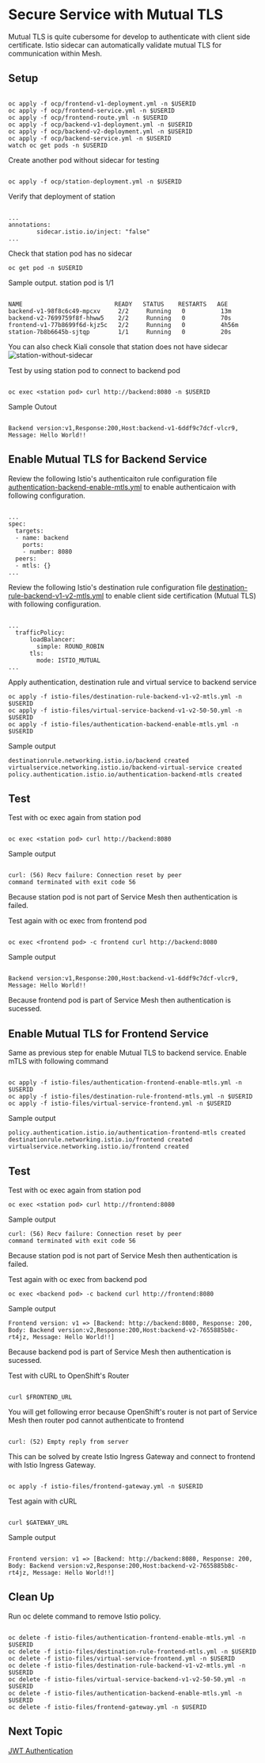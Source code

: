 # Secure Service with Mutual TLS

Mutual TLS is quite cubersome for develop to authenticate with client side certificate. Istio sidecar can automatically validate mutual TLS for communication within Mesh.


## Setup

```

oc apply -f ocp/frontend-v1-deployment.yml -n $USERID
oc apply -f ocp/frontend-service.yml -n $USERID
oc apply -f ocp/frontend-route.yml -n $USERID
oc apply -f ocp/backend-v1-deployment.yml -n $USERID
oc apply -f ocp/backend-v2-deployment.yml -n $USERID
oc apply -f ocp/backend-service.yml -n $USERID
watch oc get pods -n $USERID

```

Create another pod without sidecar for testing


```

oc apply -f ocp/station-deployment.yml -n $USERID

```

Verify that deployment of station

```

...
annotations:
        sidecar.istio.io/inject: "false"
...

```

Check that station pod has no sidecar

```
oc get pod -n $USERID
```

Sample output. station pod is 1/1

```

NAME                          READY   STATUS    RESTARTS   AGE
backend-v1-98f8c6c49-mpcxv     2/2     Running   0          13m
backend-v2-7699759f8f-hhww5    2/2     Running   0          70s
frontend-v1-77b8699f6d-kjz5c   2/2     Running   0          4h56m
station-7b8b6645b-sjtqp        1/1     Running   0          20s

```

You can also check Kiali console that station does not have sidecar
![station-without-sidecar](../images/station-without-sidecar.png)

Test by using station pod to connect to backend pod

```

oc exec <station pod> curl http://backend:8080 -n $USERID

```

Sample Outout

```

Backend version:v1,Response:200,Host:backend-v1-6ddf9c7dcf-vlcr9, Message: Hello World!!
```

## Enable Mutual TLS for Backend Service

Review the following Istio's authenticaiton rule configuration file [authentication-backend-enable-mtls.yml](../istio-files/authentication-backend-enable-mtls.yml)  to enable authenticaion with following configuration.

```

...
spec:
  targets:
  - name: backend
    ports:
    - number: 8080
  peers:
  - mtls: {}
...

```

Review the following Istio's destination rule configuration file [destination-rule-backend-v1-v2-mtls.yml](../istio-files/destination-rule-backend-v1-v2-mtls.yml)  to enable client side certification (Mutual TLS) with following configuration.

```

...
  trafficPolicy:
      loadBalancer:
        simple: ROUND_ROBIN
      tls:
        mode: ISTIO_MUTUAL
...

```

Apply authentication, destination rule and virtual service to backend service

```
oc apply -f istio-files/destination-rule-backend-v1-v2-mtls.yml -n $USERID
oc apply -f istio-files/virtual-service-backend-v1-v2-50-50.yml -n $USERID
oc apply -f istio-files/authentication-backend-enable-mtls.yml -n $USERID
```

Sample output

```
destinationrule.networking.istio.io/backend created
virtualservice.networking.istio.io/backend-virtual-service created
policy.authentication.istio.io/authentication-backend-mtls created
```

## Test

Test with oc exec again from station pod

```

oc exec <station pod> curl http://backend:8080

```

Sample output

```

curl: (56) Recv failure: Connection reset by peer
command terminated with exit code 56

```

Because station pod is not part of Service Mesh then authentication is failed.

Test again with oc exec from frontend pod

```

oc exec <frontend pod> -c frontend curl http://backend:8080

```

Sample output

```

Backend version:v1,Response:200,Host:backend-v1-6ddf9c7dcf-vlcr9, Message: Hello World!!

```

Because frontend pod is part of Service Mesh then authentication is sucessed.

## Enable Mutual TLS for Frontend Service

Same as previous step for enable Mutual TLS to backend service. Enable mTLS with following command

```

oc apply -f istio-files/authentication-frontend-enable-mtls.yml -n $USERID
oc apply -f istio-files/destination-rule-frontend-mtls.yml -n $USERID
oc apply -f istio-files/virtual-service-frontend.yml -n $USERID

```

Sample output

```
policy.authentication.istio.io/authentication-frontend-mtls created
destinationrule.networking.istio.io/frontend created
virtualservice.networking.istio.io/frontend created
```

## Test

Test with oc exec again from station pod

```
oc exec <station pod> curl http://frontend:8080
```

Sample output

```
curl: (56) Recv failure: Connection reset by peer
command terminated with exit code 56
```

Because station pod is not part of Service Mesh then authentication is failed.

Test again with oc exec from backend pod

```
oc exec <backend pod> -c backend curl http://frontend:8080
```

Sample output

```
Frontend version: v1 => [Backend: http://backend:8080, Response: 200, Body: Backend version:v2,Response:200,Host:backend-v2-7655885b8c-rt4jz, Message: Hello World!!]
```

Because backend pod is part of Service Mesh then authentication is sucessed.

Test with cURL to OpenShift's Router

```

curl $FRONTEND_URL

```

You will get following error because OpenShift's router is not part of Service Mesh then router pod cannot authenticate to frontend

```

curl: (52) Empty reply from server

```

This can be solved by create Istio Ingress Gateway and connect to frontend with Istio Ingress Gateway.

```

oc apply -f istio-files/frontend-gateway.yml -n $USERID

```

Test again with cURL

```

curl $GATEWAY_URL

```

Sample output

```

Frontend version: v1 => [Backend: http://backend:8080, Response: 200, Body: Backend version:v2,Response:200,Host:backend-v2-7655885b8c-rt4jz, Message: Hello World!!]

```

## Clean Up

Run oc delete command to remove Istio policy.

```

oc delete -f istio-files/authentication-frontend-enable-mtls.yml -n $USERID
oc delete -f istio-files/destination-rule-frontend-mtls.yml -n $USERID
oc delete -f istio-files/virtual-service-frontend.yml -n $USERID
oc delete -f istio-files/destination-rule-backend-v1-v2-mtls.yml -n $USERID
oc delete -f istio-files/virtual-service-backend-v1-v2-50-50.yml -n $USERID
oc delete -f istio-files/authentication-backend-enable-mtls.yml -n $USERID
oc delete -f istio-files/frontend-gateway.yml -n $USERID

```


## Next Topic

[JWT Authentication](./09-jwt-authentication.md)